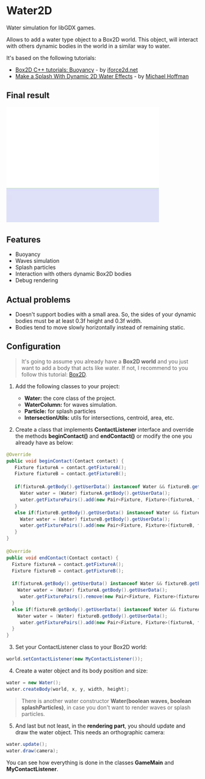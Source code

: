 # Water2D
Water simulation for libGDX games.

Allows to add a water type object to a Box2D world. This object, will interact with others dynamic bodies in the world in a similar way to  water.

It's based on the following tutorials:
- [Box2D C++ tutorials: Buoyancy](http://www.iforce2d.net/b2dtut/buoyancy) - by [iforce2d.net](http://www.iforce2d.net)
- [Make a Splash With Dynamic 2D Water Effects](https://gamedevelopment.tutsplus.com/tutorials/make-a-splash-with-dynamic-2d-water-effects--gamedev-236) - by [Michael Hoffman](https://tutsplus.com/authors/michael-hoffman)

## Final result
<img src="water.gif" alt="Image missing" width="400"/>

## Features
- Buoyancy
- Waves simulation
- Splash particles
- Interaction with others dynamic Box2D bodies
- Debug rendering

## Actual problems
- Doesn't support bodies with a small area. So, the sides of your dynamic bodies must be at least 0.3f height and 0.3f width.
- Bodies tend to move slowly horizontally instead of remaining static.

## Configuration
> It's going to assume you already have a **Box2D world** and you just want to add a body that acts like water. If not, I recommend to you follow this tutorial: [Box2D](https://github.com/libgdx/libgdx/wiki/Box2d).
1. Add the following classes to your project:
    - **Water:** the core class of the project.
    - **WaterColumn:** for waves simulation.
    - **Particle:** for splash particles
    - **IntersectionUtils:** utils for intersections, centroid, area, etc.
    
2. Create a class that implements **ContactListener** interface and override the methods **beginContact()** and **endContact()** or modify the one you already have as below:
```java
@Override
public void beginContact(Contact contact) {
   Fixture fixtureA = contact.getFixtureA();
   Fixture fixtureB = contact.getFixtureB();

   if(fixtureA.getBody().getUserData() instanceof Water && fixtureB.getBody().getType() == BodyType.DynamicBody){
     Water water = (Water) fixtureA.getBody().getUserData();
     water.getFixturePairs().add(new Pair<Fixture, Fixture>(fixtureA, fixtureB));
   }
   else if(fixtureB.getBody().getUserData() instanceof Water && fixtureA.getBody().getType() == BodyType.DynamicBody){
     Water water = (Water) fixtureB.getBody().getUserData();
     water.getFixturePairs().add(new Pair<Fixture, Fixture>(fixtureB, fixtureA));
   }
}

@Override
public void endContact(Contact contact) {
  Fixture fixtureA = contact.getFixtureA();
  Fixture fixtureB = contact.getFixtureB();

  if(fixtureA.getBody().getUserData() instanceof Water && fixtureB.getBody().getType() == BodyType.DynamicBody){
    Water water = (Water) fixtureA.getBody().getUserData();
     water.getFixturePairs().remove(new Pair<Fixture, Fixture>(fixtureA, fixtureB));
  }
  else if(fixtureB.getBody().getUserData() instanceof Water && fixtureA.getBody().getType() == BodyType.DynamicBody){
    Water water = (Water) fixtureB.getBody().getUserData();
     water.getFixturePairs().add(new Pair<Fixture, Fixture>(fixtureA, fixtureB));
  }
}
```

3. Set your ContactListener class to your Box2D world:
```java
world.setContactListener(new MyContactListener());
```

4. Create a water object and its body position and size:
```java
water = new Water();
water.createBody(world, x, y, width, height);
```
> There is another water constructor **Water(boolean waves, boolean splashParticles)**, in case you don't want to render waves or splash particles.

5. And last but not least, in the **rendering part**, you should update and draw the water object. This needs an orthographic camera:
```java
water.update();
water.draw(camera);
```
You can see how everything is done in the classes **GameMain** and **MyContactListener**.
